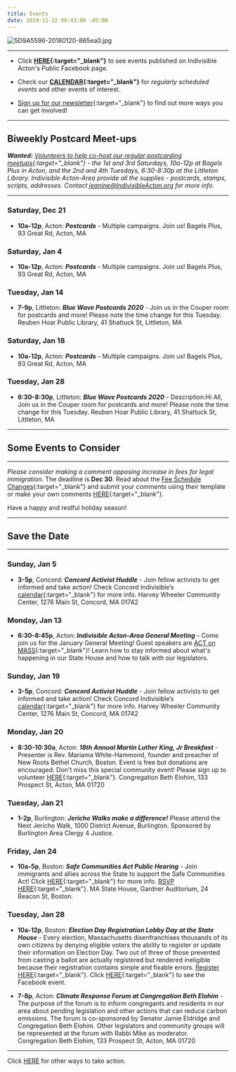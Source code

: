 ```yaml
---
title: Events
date: 2019-11-22 08:43:00 -05:00
---
```


![5D9A5596-20180120-865ea0.jpg](/uploads/5D9A5596-20180120-865ea0.jpg)

---

* Click **[HERE](https://www.facebook.com/pg/IndivisibleActon/events/?ref=page_internal){:target="_blank"}** to see events published on Indivisible Acton's Public Facebook page.


* Check our **[CALENDAR](http://www.indivisibleacton.org/calendar.html){:target="_blank"}** for *regularly scheduled events* and other events of interest.

* [Sign up for our newsletter](https://actionnetwork.org/forms/join-indivisible-acton?source=direct_link&referrer=group-indivisible-acton){:target="_blank"} to find out more ways you can get involved!


---

## Biweekly Postcard Meet-ups

***Wanted:*** *[Volunteers to help co-host our regular postcarding meetups](https://docs.google.com/document/d/1tGz3UiSv7p4vvcSHpVPkQQqwchNw3OzOec4BoEzGRjU/edit?usp=sharing){:target="_blank"} - the 1st and 3rd Saturdays, 10a-12p at Bagels Plus in Acton, and the 2nd and 4th Tuesdays, 6:30-8:30p at the Littleton Library.  Indivisible Acton-Area provide all the supplies - postcards, stamps, scripts, addresses.  Contact jeanine@IndivisibleActon.org for more info.*

---

### Saturday, Dec 21  

* **10a-12p**, Acton: ***Postcards*** - Multiple campaigns.  Join us!  Bagels Plus, 93 Great Rd, Acton, MA  

### Saturday, Jan 4

* **10a-12p**, Acton: ***Postcards*** - Multiple campaigns.  Join us!  Bagels Plus, 93 Great Rd, Acton, MA 

### Tuesday, Jan 14  

* **7-9p**, Littleton: ***Blue Wave Postcards 2020*** - Join us in the Couper room for postcards and more!  Please note the time change for this Tuesday.  Reuben Hoar Public Library, 41 Shattuck St, Littleton, MA  

### Saturday, Jan 18

* **10a-12p**, Acton: ***Postcards*** - Multiple campaigns.  Join us!  Bagels Plus, 93 Great Rd, Acton, MA 

### Tuesday, Jan 28  

* **6:30-8:30p**, Littleton: ***Blue Wave Postcards 2020*** - Description:Hi All,  Join us in the Couper room for postcards and more!  Please note the time change for this Tuesday.  Reuben Hoar Public Library, 41 Shattuck St, Littleton, MA  

---

## Some Events to Consider

---

*Please consider making a comment opposing increase in fees for legal immigration.*  The deadline is **Dec 30**.  Read about the [Fee Schedule Changes](https://cliniclegal.org/issues/fee-schedule-changes){:target="_blank"} and submit your comments using their template or make your own comments [HERE](https://www.federalregister.gov/documents/2019/12/09/2019-26521/us-citizenship-and-immigration-services-fee-schedule-and-changes-to-certain-other-immigration){:target="_blank"}.  

Have a happy and restful holiday season!

---

## Save the Date

---

### Sunday, Jan 5  

* **3-5p**, Concord: ***Concord Activist Huddle*** - Join fellow activists to get informed and take action! Check Concord Indivisible’s [calendar](https://concordindivisible.org/current-actions/){:target="_blank"} for more info. Harvey Wheeler Community Center, 1276 Main St, Concord, MA 01742 


### Monday, Jan 13

* **6:30-8:45p**, Acton: ***Indivisible Acton-Area General Meeting*** - Come join us for the January General Meeting!  Guest speakers are [ACT on MASS](https://actonmass.org){:target="_blank"}!  Learn how to stay informed about what's happening in our State House and how to talk with our legislators.  


### Sunday, Jan 19

* **3-5p**, Concord:  ***Concord Activist Huddle*** - Join fellow activists to get informed and take action! Check Concord Indivisible’s [calendar](https://concordindivisible.org/current-actions/){:target="_blank"} for more info. Harvey Wheeler Community Center, 1276 Main St, Concord, MA 01742  

### Monday, Jan 20  

* **8:30-10:30a**, Acton: ***18th Annual Martin Luther King, Jr Breakfast*** - Presenter is Rev. Mariama White-Hammond, founder and preacher of New Roots Bethel Church, Boston. Event is free but donations are encouraged.  Don't miss this special community event! Please sign up to volunteer [HERE](https://www.signupgenius.com/go/10c0c48a8aa2ea1fe3-18th){:target="_blank"}.  Congregation Beth Elohim, 133 Prospect St, Acton, MA 01720  


 
### Tuesday, Jan 21

* **1-2p**, Burlington: ***Jericho Walks make a difference!***  Please attend the Next Jericho Walk, 1000 District Avenue, Burlington.  Sponsored by Burlington Area Clergy 4 Justice. 

### Friday, Jan 24

* **10a-5p**, Boston: ***Safe Communities Act Public Hearing*** - Join immigrants and allies across the State to support the Safe Communities Act! Click [HERE](https://www.facebook.com/events/810339706082219/){:target="_blank"} for more info. [RSVP HERE](https://docs.google.com/forms/d/e/1FAIpQLSc8qVvipg0EeoXQjPtkSWbM3FMZkl5-AwIRcmc5t7ogxlNKEA/viewform?fbclid=IwAR3Pl28GTBn_lkNjPS2Nee8iIOpN5RYC8t74Uk7IcK4ifUTWX_xrXDUS048){:target="_blank"}. MA State House, Gardner Auditorium, 24 Beacon St, Boston. 

### Tuesday, Jan 28  

* **10a-12p**, Boston: ***Election Day Registration Lobby Day at the State House*** - Every election, Massachusetts disenfranchises thousands of its own citizens by denying eligible voters the ability to register or update their information on Election Day. Two out of three of those prevented from casting a ballot are actually registered but rendered ineligible because their registration contains simple and fixable errors. [Register HERE](bit.ly/EDRLobbyDay){:target="_blank"}.  Click [HERE](https://www.facebook.com/events/736703633492888/?active_tab=about){:target="_blank"} to see the Facebook event.  

* **7-8p**, Acton:  ***Climate Response Forum at Congregation Beth Elohim*** - The purpose of the forum is to inform congregants and residents in our area about pending legislation and other actions that can reduce carbon emissions.  The forum is co-sponsored by Senator Jamie Eldridge and Congregation Beth Elohim. Other legislators and community groups will be represented at the forum with Rabbi Mike as moderator.  Congregation Beth Elohim, 133 Prospect St, Acton, MA 01720  

---

Click [HERE](http://www.indivisibleacton.org/take-action.html) for other ways to take action.